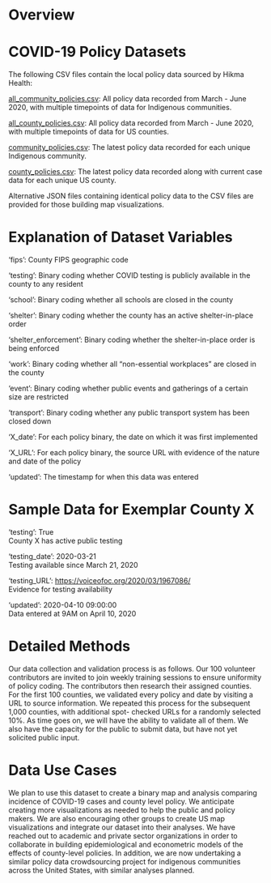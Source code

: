 # Overview

# COVID-19 Policy Datasets

The following CSV files contain the local policy data sourced by Hikma Health:

[all_community_policies.csv](https://github.com/hikmahealth/covid19countymap/blob/gh-pages/all_community_policies.csv): All policy data recorded from March - June 2020, with multiple timepoints of data for Indigenous communities.

[all_county_policies.csv](https://github.com/hikmahealth/covid19countymap/blob/gh-pages/all_county_policies.csv): All policy data recorded from March - June 2020, with multiple timepoints of data for US counties.

[community_policies.csv](https://github.com/hikmahealth/covid19countymap/blob/gh-pages/community_policies.csv): The latest policy data recorded for each unique Indigenous community.

[county_policies.csv](https://github.com/hikmahealth/covid19countymap/blob/gh-pages/county_policies.csv): The latest policy data recorded along with current case data for each unique US county.

Alternative JSON files containing identical policy data to the CSV files are provided for those building map visualizations.

# Explanation of Dataset Variables
‘fips’: County FIPS geographic code

‘testing’: Binary coding whether COVID testing is publicly available in the county to any resident

‘school’: Binary coding whether all schools are closed in the county

‘shelter’: Binary coding whether the county has an active shelter-in-place order

‘shelter_enforcement’: Binary coding whether the shelter-in-place order is being enforced

‘work’: Binary coding whether all “non-essential workplaces” are closed in the county

‘event’:  Binary coding whether public events and gatherings of a certain size are restricted

‘transport’: Binary coding whether any public transport system has been closed down

‘X_date’: For each policy binary, the date on which it was first implemented

‘X_URL’: For each policy binary, the source URL with evidence of the nature and date of the policy

‘updated’: The timestamp for when this data was entered

# Sample Data for Exemplar County X
‘testing’: True                   
County X has active public testing

‘testing_date’: 2020-03-21                                                        
Testing available since March 21, 2020

‘testing_URL’: https://voiceofoc.org/2020/03/1967086/                             
Evidence for testing availability

‘updated’: 2020-04-10 09:00:00                                                    
Data entered at 9AM on April 10, 2020

# Detailed Methods
Our data collection and validation process is as follows. Our 100 volunteer contributors are invited to join weekly training sessions to ensure uniformity of policy coding. The contributors then research their assigned counties. For the first 100 counties, we validated every policy and date by visiting a URL to source information. We repeated this process for the subsequent 1,000 counties, with additional spot- checked URLs for a randomly selected 10%. As time goes on, we will have the ability to validate all of them. We also have the capacity for the public to submit data, but have not yet solicited public input.

# Data Use Cases
We plan to use this dataset to create a binary map and analysis comparing incidence of COVID-19 cases and county level policy. We anticipate creating more visualizations as needed to help the public and policy makers. We are also encouraging other groups to create US map visualizations and integrate our dataset into their analyses. We have reached out to academic and private sector organizations in order to collaborate in building epidemiological and econometric models of the effects of county-level policies. In addition, we are now undertaking a similar policy data crowdsourcing project for indigenous communities across the United States, with similar analyses planned.
